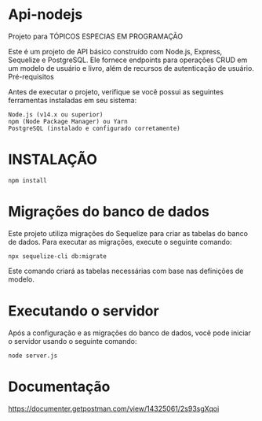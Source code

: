 # Api-nodejs
Projeto para TÓPICOS ESPECIAS EM PROGRAMAÇÃO

Este é um projeto de API básico construído com Node.js, Express, Sequelize e PostgreSQL. Ele fornece endpoints para operações CRUD em um modelo de usuário e livro, além de recursos de autenticação de usuário.
Pré-requisitos

Antes de executar o projeto, verifique se você possui as seguintes ferramentas instaladas em seu sistema:

    Node.js (v14.x ou superior)
    npm (Node Package Manager) ou Yarn
    PostgreSQL (instalado e configurado corretamente)

# INSTALAÇÃO
    npm install

# Migrações do banco de dados

Este projeto utiliza migrações do Sequelize para criar as tabelas do banco de dados. Para executar as migrações, execute o seguinte comando:

    npx sequelize-cli db:migrate

Este comando criará as tabelas necessárias com base nas definições de modelo.

# Executando o servidor

Após a configuração e as migrações do banco de dados, você pode iniciar o servidor usando o seguinte comando:

    node server.js
    
# Documentação

https://documenter.getpostman.com/view/14325061/2s93sgXqoi

